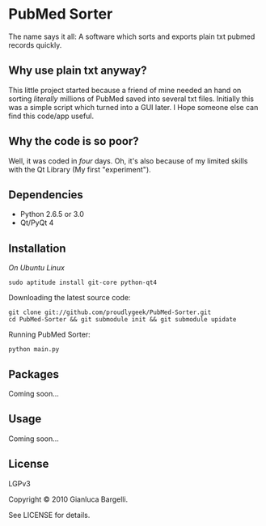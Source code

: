 PubMed Sorter
=============

The name says it all: A software which sorts and exports plain txt pubmed records quickly.

Why use plain txt anyway?
-------------------------

This little project started because a friend of mine needed an hand on sorting *literally* millions of PubMed saved into several txt files.
Initially this was a simple script which turned into a GUI later.
I Hope someone else can find this code/app useful.

Why the code is so poor?
-------------------------

Well, it was coded in *four* days. Oh, it's also because of my limited skills with the Qt Library (My first "experiment").


Dependencies
------------
 * Python 2.6.5 or 3.0
 * Qt/PyQt 4

Installation
------------

*On Ubuntu Linux*

	sudo aptitude install git-core python-qt4

Downloading the latest source code:

	git clone git://github.com/proudlygeek/PubMed-Sorter.git
	cd PubMed-Sorter && git submodule init && git submodule upidate

Running PubMed Sorter:

	python main.py

Packages
--------
Coming soon...

Usage
-----
Coming soon...

License
-------
LGPv3

Copyright © 2010 Gianluca Bargelli.

See LICENSE for details.
